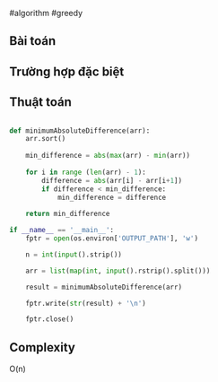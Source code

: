 #algorithm #greedy  

## Bài toán

## Trường hợp đặc biệt

## Thuật toán
```python

def minimumAbsoluteDifference(arr):
    arr.sort()
    
    min_difference = abs(max(arr) - min(arr))
    
    for i in range (len(arr) - 1):
        difference = abs(arr[i] - arr[i+1])
        if difference < min_difference:
            min_difference = difference
    
    return min_difference

if __name__ == '__main__':
    fptr = open(os.environ['OUTPUT_PATH'], 'w')

    n = int(input().strip())

    arr = list(map(int, input().rstrip().split()))

    result = minimumAbsoluteDifference(arr)

    fptr.write(str(result) + '\n')

    fptr.close()

```

## Complexity
O(n)